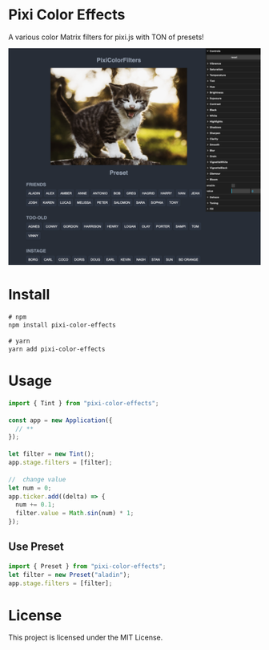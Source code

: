 # Pixi Color Effects

A various color Matrix filters for pixi.js with TON of presets!

![img](./screenshot.png)

# Install

```shell
# npm
npm install pixi-color-effects

# yarn
yarn add pixi-color-effects
```

# Usage

```typescript
import { Tint } from "pixi-color-effects";

const app = new Application({
  // **
});

let filter = new Tint();
app.stage.filters = [filter];

//  change value
let num = 0;
app.ticker.add((delta) => {
  num += 0.1;
  filter.value = Math.sin(num) * 1;
});
```

## Use Preset

```typescript
import { Preset } from "pixi-color-effects";
let filter = new Preset("aladin");
app.stage.filters = [filter];
```

# License

This project is licensed under the MIT License.
